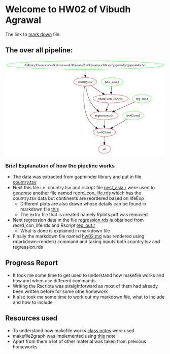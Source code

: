 # Welcome to HW02 of Vibudh Agrawal

The link to [mark down](https://github.com/vibudh2209/STAT547M-hw-Agrawal-Vibudh/blob/master/hw02/hw02.md) file  

## The over all pipeline:

![](https://github.com/vibudh2209/STAT547M-hw-Agrawal-Vibudh/blob/master/hw02/graph.png?raw=true)

### Brief Explanation of how the pipeline works

- The data was extracted from gapminder library and put in file [country.tsv](https://github.com/vibudh2209/STAT547M-hw-Agrawal-Vibudh/blob/master/hw02/country.tsv)
- Next this file i.e. country.tsv and rscript file [nest_asia.r](https://github.com/vibudh2209/STAT547M-hw-Agrawal-Vibudh/blob/master/hw02/nest_asia.r) were used to generate another file named [reord_con_life.rds](https://github.com/vibudh2209/STAT547M-hw-Agrawal-Vibudh/blob/master/hw02/reord_con_life.rds) which has the country.tsv data but continents are reordered based on lifeExp
    - Different plots are also drawn whose details can be found in markdown file [this](https://github.com/vibudh2209/STAT547M-hw-Agrawal-Vibudh/blob/master/hw02/hw02.md)
    - The extra file that is created namely Rplots.pdf was removed
- Next regression data in the file [regression.rds](https://github.com/vibudh2209/STAT547M-hw-Agrawal-Vibudh/blob/master/hw02/regression.rds) is obtained from reord_con_life.rds and Rscript [reg_out.r](https://github.com/vibudh2209/STAT547M-hw-Agrawal-Vibudh/blob/master/hw02/reg_out.r)
    - What is done is explained in markdown file
- Finally the markdown file named [hw02.md](https://github.com/vibudh2209/STAT547M-hw-Agrawal-Vibudh/blob/master/hw02/hw02.md) was rendered using rmarkdown::render() command and taking inputs both country.tsv and regression.rds

## Progress Report

- It took me some time to get used to understand how makefile works and how and when use different commands
- Writing the Rscripts was straightforward as most of them had already been written before for some othe homework
- It also took me some time to work out my markdown file, what to include and how to include

## Resources used

- To understand how makefile works [class notes](http://stat545.com/automation04_make-activity.html) were used
- makefile2graph was implemented using [this](https://github.com/lindenb/makefile2graph) note
- Apart from them a lot of other material was taken from previous homeworks

    
 
